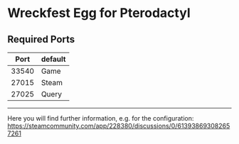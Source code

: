 # Wreckfest Egg for Pterodactyl
## Required Ports
|Port|default|
|----|-------|
|33540|Game|
|27015|Steam|
|27025|Query|

---------------------

Here you will find further information, e.g. for the configuration: https://steamcommunity.com/app/228380/discussions/0/613938693082657261